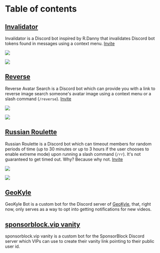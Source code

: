 # Table of contents

## [Invalidator](https://github.com/caneleex/interactions/blob/master/api/invalidator.ts)

Invalidator is a Discord bot inspired by R.Danny that invalidates Discord bot tokens found in messages using a context menu. [Invite](https://discord.com/oauth2/authorize?client_id=809834457728024659&scope=applications.commands)

![](https://i.imgur.com/mpGPANc.png)

![](https://i.imgur.com/acCtZVB.png)

## [Reverse](https://github.com/caneleex/interactions/blob/master/api/reverse.ts)

Reverse Avatar Search is a Discord bot which can provide you with a link to reverse image search someone's avatar image using a context menu or a slash command (`/reverse`). [Invite](https://discord.com/oauth2/authorize?client_id=951483995105935442&scope=applications.commands)

![](https://i.imgur.com/K3TPym3.png)

![](https://i.imgur.com/b8vypUY.png)

## [Russian Roulette](https://github.com/caneleex/interactions/blob/master/api/russian_roulette.ts)

Russian Roulette is a Discord bot which can timeout members for random periods of time (up to 30 minutes or up to 3 hours if the user chooses to enable extreme mode) upon running a slash command (`/rr`). It's not guaranteed to get timed out. Why? Because why not. [Invite](https://discord.com/oauth2/authorize?client_id=941459460730277908&permissions=1099511627776&scope=bot+applications.commands)

![](https://i.imgur.com/LYs21ED.png)

![](https://i.imgur.com/OsYcd4X.png)

## [GeoKyle](https://github.com/caneleex/interactions/blob/master/api/geokyle.ts)

GeoKyle Bot is a custom bot for the Discord server of [GeoKyle](https://youtube.com/c/GeoKyle), that, right now, only serves as a way to opt into getting notifications for new videos.

## [sponsorblock.vip vanity](https://github.com/caneleex/interactions/blob/master/api/sb_vip_vanity.ts)

sponsorblock.vip vanity is a custom bot for the SponsorBlock Discord server which VIPs can use to create their vanity link pointing to their public user id.
